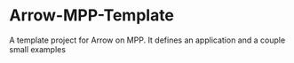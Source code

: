 # Arrow-MPP-Template
A template project for Arrow on MPP. It defines an application and a couple small examples
